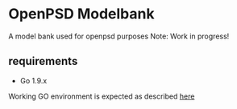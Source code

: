 # OpenPSD Modelbank

A model bank used for openpsd purposes
Note: Work in progress!

## requirements

* Go 1.9.x

Working GO environment is expected as described [here](https://golang.org/doc/code.html#GOPATH) 


